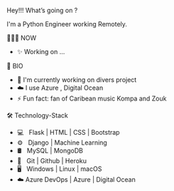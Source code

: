 Hey!!! What’s going on ?

I'm a Python Engineer working Remotely.

🏄🏿‍♂️ NOW
* ✨ Working on ...

🧬 BIO
* 🏢 I'm currently  working on divers project  
* ☁️ I use Azure , Digital Ocean
* ⚡️ Fun fact: fan of Caribean music Kompa and Zouk

🛠 Technology-Stack
* 💻   Flask | HTML | CSS | Bootstrap
* ⚙️   Django | Machine Learning
* 🛢   MySQL | MongoDB 
* 🔧   Git | Github | Heroku
* 🖥   Windows | Linux | macOS
* ☁️   Azure DevOps | Azure | Digital Ocean         
